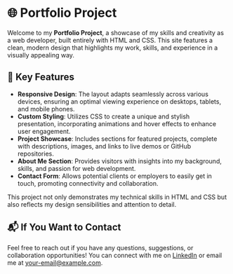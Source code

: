 # 🌐 Portfolio Project

Welcome to my **Portfolio Project**, a showcase of my skills and creativity as a web developer, built entirely with HTML and CSS. This site features a clean, modern design that highlights my work, skills, and experience in a visually appealing way.

## 🚀 Key Features
- **Responsive Design**: The layout adapts seamlessly across various devices, ensuring an optimal viewing experience on desktops, tablets, and mobile phones.
- **Custom Styling**: Utilizes CSS to create a unique and stylish presentation, incorporating animations and hover effects to enhance user engagement.
- **Project Showcase**: Includes sections for featured projects, complete with descriptions, images, and links to live demos or GitHub repositories.
- **About Me Section**: Provides visitors with insights into my background, skills, and passion for web development.
- **Contact Form**: Allows potential clients or employers to easily get in touch, promoting connectivity and collaboration.

This project not only demonstrates my technical skills in HTML and CSS but also reflects my design sensibilities and attention to detail.

## 📬 If You Want to Contact
Feel free to reach out if you have any questions, suggestions, or collaboration opportunities! You can connect with me on [LinkedIn](https://www.linkedin.com/in/urooj-sharif-367686130/) or email me at [your-email@example.com](mailto:your-email@example.com).
